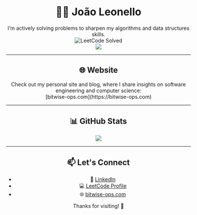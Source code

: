# <div align="center">👨‍💻 João Leonello</div>

<div align="center">
I’m actively solving problems to sharpen my algorithms and data structures skills.
</div>

<div align="center">
  <img src="https://leetcode-badge-sage.vercel.app/badge/joaofleonello?theme=dark" alt="LeetCode Solved" />
</div>

<div align="center">
  <img src="https://leetcode-badge-showcase.vercel.app/api?username=joaofleonello&theme=tokyonight&border=border&animated=true" />
</div>

---

## <div align="center">🌐 Website</div>

<div align="center">
Check out my personal site and blog, where I share insights on software engineering and computer science:
</div>

<div align="center">
[bitwise-ops.com](https://bitwise-ops.com)
</div>

---

## <div align="center">📊 GitHub Stats</div>

<div align="center">
  <img src="https://github-readme-stats.vercel.app/api/top-langs/?username=JoaoLeonello&layout=pie&theme=tokyonight" />
</div>

---

## <div align="center">📫 Let's Connect</div>

<div align="center">

- 💼 [LinkedIn](https://www.linkedin.com/in/joaofleonello/)  
- 💻 [LeetCode Profile](https://leetcode.com/u/joaofleonello)  
- 🌐 [bitwise-ops.com](https://bitwise-ops.com)

</div>

<div align="center">
Thanks for visiting! 🚀
</div>
